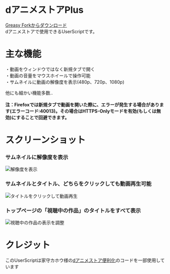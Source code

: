 # dアニメストアPlus
[Greasy Forkからダウンロード](https://greasyfork.org/ja/scripts/471042)  
dアニメストアで使用できるUserScriptです。  

# 主な機能
・動画をウィンドウではなく新規タブで開く  
・動画の音量をマウスホイールで操作可能  
・サムネイルに動画の解像度を表示(480p、720p、1080p)  

他にも細かい機能多数..  
<br>
**注：Firefoxでは新規タブで動画を開いた際に、エラーが発生する場合があります(エラーコード:40013)。その場合はHTTPS-Onlyモードを有効(もしくは無効)にすることで回避できます。**

# スクリーンショット
### サムネイルに解像度を表示  
![解像度を表示](https://github.com/chimaha/dAnimePlus/assets/107383950/d845118d-3abc-4825-af31-37d6958cebc4)  
### サムネイルとタイトル、どちらをクリックしても動画再生可能
![タイトルをクリックして動画再生](https://github.com/chimaha/dAnimePlus/assets/107383950/9a3df48e-ae4d-4c48-82fd-24b0c1c19c33)  
### トップページの「視聴中の作品」のタイトルをすべて表示
![視聴中の作品の表示を調整](https://github.com/chimaha/dAnimePlus/assets/107383950/b2a72ec6-df2c-4668-83f3-b2ecbb5b95af)  

# クレジット
このUserScriptは家守カホウ様の[dアニメストア便利化](https://greasyfork.org/ja/scripts/414008)のコードを一部使用しています
